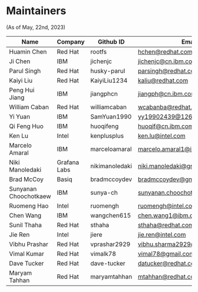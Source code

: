 # Maintainers

<!-- markdownlint-disable  MD013 -->
<!-- Teporarily disable MD013 - Line length to keep the table formatting  -->

(As of May, 22nd, 2023)

| Name                  | Company    | Github ID      | Email                            |
| --------------------- | ---------- | -------------- | -------------------------------- |
| Huamin Chen           | Red Hat    | rootfs         | <hchen@redhat.com>               |
| Ji Chen               | IBM        | jichenjc       | <jichenjc@cn.ibm.com>            |
| Parul Singh           | Red Hat    | husky-parul    | <parsingh@redhat.com>            |
| Kaiyi Liu             | Red Hat    | KaiyiLiu1234   | <kaliu@redhat.com>               |
| Peng Hui Jiang        | IBM        | jiangphcn      | <jiangph@cn.ibm.com>             |
| William Caban         | Red Hat    | williamcaban   | <wcabanba@redhat.com>            |
| Yi Yuan               | IBM        | SamYuan1990    | <yy19902439@126.com>             |
| Qi Feng Huo           | IBM        | huoqifeng      | <huoqif@cn.ibm.com>              |
| Ken Lu                | Intel      | kenplusplus    | <ken.lu@intel.com>               |
| Marcelo Amaral        | IBM        | marceloamaral  | <marcelo.amaral1@ibm.com>        |
| Niki Manoledaki       | Grafana Labs | nikimanoledaki | <niki.manoledaki@grafana.com>               |
| Brad McCoy            | Basiq      | bradmccoydev   | <bradmccoydev@gmail.com>         |
| Sunyanan Choochotkaew | IBM        | sunya-ch       | <sunyanan.choochotkaew1@ibm.com> |
| Ruomeng Hao           | Intel      | ruomengh       | <ruomengh@intel.com>             |
| Chen Wang             | IBM        | wangchen615    | <chen.wang1@ibm.com>             |
| Sunil Thaha           | Red Hat    | sthaha         | <sthaha@redhat.com>              |
| Jie Ren               | Intel      | jiere          | <jie.ren@intel.com>              |
| Vibhu Prashar         | Red Hat    | vprashar2929   | <vibhu.sharma2929@gmail.com>     |
| Vimal Kumar           | Red Hat    | vimalk78       | <vimal78@gmail.com>              |
| Dave Tucker           | Red Hat    | dave-tucker    | <datucker@redhat.com>            |
| Maryam Tahhan         | Red Hat    | maryamtahhan   | <mtahhan@redhat.com>             |
<!-- markdownlint-enable  MD013 -->
